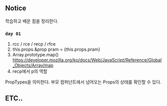 ## Notice

학습하고 배운 점을 정리한다. 

### `day 01`
01. rcc / rce / recp / rfce
02. this.props.&prop
pram = {this.props.pram}
03. Array.prototype.map()
https://developer.mozilla.org/ko/docs/Web/JavaScript/Reference/Global_Objects/Array/map
04. recp에서 p의 역할

PropTypes을 의미한다. 부모 컴퍼넌트에서 넘어오는 Props의 상태를 확인할 수 있다.
## ETC..
